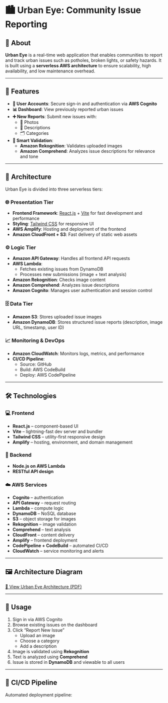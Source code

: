 # 🏙️ Urban Eye: Community Issue Reporting

## 📌 About
**Urban Eye** is a real-time web application that enables communities to report and track urban issues such as potholes, broken lights, or safety hazards. It is built using a **serverless AWS architecture** to ensure scalability, high availability, and low maintenance overhead.

---

## 🚀 Features
- **🔐 User Accounts**: Secure sign-in and authentication via **AWS Cognito**
- **📊 Dashboard**: View previously reported urban issues
- **➕ New Reports**: Submit new issues with:
  - 📸 Photos
  - 📝 Descriptions
  - 🗂️ Categories
- **🧠 Smart Validation**:
  - **Amazon Rekognition**: Validates uploaded images
  - **Amazon Comprehend**: Analyzes issue descriptions for relevance and tone

---

## 🧱 Architecture

Urban Eye is divided into three serverless tiers:

### 🌐 Presentation Tier
- **Frontend Framework**: [React.js](https://reactjs.org/) + [Vite](https://vitejs.dev/) for fast development and performance
- **Styling**: [Tailwind CSS](https://tailwindcss.com/) for responsive UI
- **AWS Amplify**: Hosting and deployment of the frontend
- **Amazon CloudFront + S3**: Fast delivery of static web assets

### ⚙️ Logic Tier
- **Amazon API Gateway**: Handles all frontend API requests
- **AWS Lambda**:
  - Fetches existing issues from DynamoDB
  - Processes new submissions (image + text analysis)
- **Amazon Rekognition**: Checks image content
- **Amazon Comprehend**: Analyzes issue descriptions
- **Amazon Cognito**: Manages user authentication and session control

### 🗄️ Data Tier
- **Amazon S3**: Stores uploaded issue images
- **Amazon DynamoDB**: Stores structured issue reports (description, image URL, timestamp, user ID)

### 📈 Monitoring & DevOps
- **Amazon CloudWatch**: Monitors logs, metrics, and performance
- **CI/CD Pipeline**: 
  - Source: GitHub
  - Build: AWS CodeBuild
  - Deploy: AWS CodePipeline

---

## 🛠️ Technologies

### 💻 Frontend
- **React.js** – component-based UI
- **Vite** – lightning-fast dev server and bundler
- **Tailwind CSS** – utility-first responsive design
- **Amplify** – hosting, environment, and domain management

### 🔧 Backend
- **Node.js on AWS Lambda**
- **RESTful API design**

### ☁️ AWS Services
- **Cognito** – authentication
- **API Gateway** – request routing
- **Lambda** – compute logic
- **DynamoDB** – NoSQL database
- **S3** – object storage for images
- **Rekognition** – image validation
- **Comprehend** – text analysis
- **CloudFront** – content delivery
- **Amplify** – frontend deployment
- **CodePipeline + CodeBuild** – automated CI/CD
- **CloudWatch** – service monitoring and alerts

---

## 🖼️ Architecture Diagram
[📄 View Urban Eye Architecture (PDF)](architecture.jpg)



---

## 🧪 Usage

1. Sign in via AWS Cognito
2. Browse existing issues on the dashboard
3. Click “Report New Issue”
   - Upload an image
   - Choose a category
   - Add a description
4. Image is validated using **Rekognition**
5. Text is analyzed using **Comprehend**
6. Issue is stored in **DynamoDB** and viewable to all users

---

## 🔁 CI/CD Pipeline

Automated deployment pipeline:

